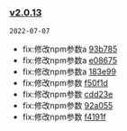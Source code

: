 ### [v2.0.13](https://github.com/compare/v2.0.6...v2.0.13)

`2022-07-07`

- fix:修改npm参数a [93b785](https://github.com/commit/93b78525d6589862274d8a634d43cbcbf7ac37e8)
- fix:修改npm参数a [e08675](https://github.com/commit/e0867580912071a9e8b44c6f91f72b207ad08393)
- fix:修改npm参数a [183e99](https://github.com/commit/183e99af0169df75235bbf7fef6f593672a27bfc)
- fix:修改npm参数 [f50f1d](https://github.com/commit/f50f1d394d3e4b466112f7be65145af03811637c)
- fix:修改npm参数 [cdd23e](https://github.com/commit/cdd23e924cbfe3c69e464c4653765aeccd081501)
- fix:修改npm参数 [92a055](https://github.com/commit/92a0550c55118dbd8ad3dbb8a9889d54c5986fa7)
- fix:修改npm参数 [f4191f](https://github.com/commit/f4191f6ce78d17690536d802e3605d37d9bb0da4)
